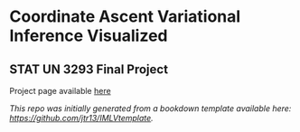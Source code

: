 # Coordinate Ascent Variational Inference Visualized

## STAT UN 3293 Final Project

Project page available [here](alt2177.github.io/cavi-interpreted/)

*This repo was initially generated from a bookdown template available here: https://github.com/jtr13/IMLVtemplate.*	





